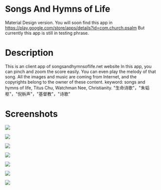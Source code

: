 # Songs And Hymns of Life
Material Design version.
You will soon find this app in https://play.google.com/store/apps/details?id=com.church.psalm
But currently this app is still in testing phrase.

# Description
This is an client app of songsandhymnsoflife.net website
In this app, you can pinch and zoom the score easily. You can even play the melody of that song.
All the images and music are coming from Internet, and the copyrights belong to the owner of these content.
keyword: songs and hymns of life, Titus Chu, Watchman Nee, Christianity. "生命诗歌"，"朱韬枢"，"倪柝声"，"基督教"，"诗歌"

# Screenshots
![](/https://cloud.githubusercontent.com/assets/4451159/10701987/6b0a5ade-798c-11e5-9828-23defc0249aa.png)

![]({{site.baseurl}}/https://cloud.githubusercontent.com/assets/4451159/10701988/6b0aa6e2-798c-11e5-8c10-3603e219968c.png)

![]({{site.baseurl}}/https://cloud.githubusercontent.com/assets/4451159/10701992/6b103b02-798c-11e5-9bc6-5e23ec8d13d9.png)

![]({{site.baseurl}}/https://cloud.githubusercontent.com/assets/4451159/10701990/6b0da77a-798c-11e5-9c0e-3f7ee69d65fc.png)

![]({{site.baseurl}}/https://cloud.githubusercontent.com/assets/4451159/10701989/6b0bacc2-798c-11e5-8868-4dd116bca576.png)

![]({{site.baseurl}}/https://cloud.githubusercontent.com/assets/4451159/10701991/6b0f8d38-798c-11e5-9ece-bedc403d4c97.png)

![]({{site.baseurl}}/https://cloud.githubusercontent.com/assets/4451159/10701993/6b145f2a-798c-11e5-804b-295e5fecc6f6.png)

